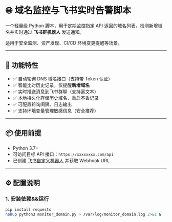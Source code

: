 # 🌐 域名监控与飞书实时告警脚本

一个轻量级 Python 脚本，用于定期监控指定 API 返回的域名列表，检测新增域名并实时通过 **飞书群机器人** 发送通知。

适用于安全监测、资产发现、CI/CD 环境变更提醒等场景。

---

## 🚀 功能特性

- ✅ 自动轮询 DNS 域名接口（支持带 Token 认证）
- ✅ 智能比对历史记录，仅提醒**新增域名**
- ✅ 实时推送消息到飞书群聊（支持富文本）
- ✅ 本地持久化存储历史域名，重启不丢记录
- ✅ 可配置轮询间隔、日志输出
- ✅ 支持环境变量管理敏感信息（安全推荐）

---

## 📦 使用前提

- Python 3.7+
- 可访问目标 API 接口：`https://xxxxxxxx.com/api`
- 已创建 [飞书自定义机器人](https://open.feishu.cn/xxxxxxxxxxxx) 并获取 Webhook URL

---

## ⚙️ 配置说明

### 1. 安装依赖&&运行

```bash
pip install requests
nohup python3 monitor_domain.py > /var/log/monitor_domain.log 2>&1 &
